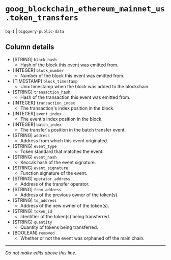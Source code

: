 # `goog_blockchain_ethereum_mainnet_us.token_transfers`
`bq-1` | `bigquery-public-data`

## Column details
* [STRING]    `block_hash`
  - Hash of the block this event was emitted from.
* [INTEGER]   `block_number`
  - Number of the block this event was emitted from.
* [TIMESTAMP] `block_timestamp`
  - Unix timestamp when the block was added to the blockchain.
* [STRING]    `transaction_hash`
  - Hash of the transaction this event was emitted from.
* [INTEGER]   `transaction_index`
  - The transaction's index position in the block.
* [INTEGER]   `event_index`
  - The event's index position in the block.
* [INTEGER]   `batch_index`
  - The transfer's position in the batch transfer event.
* [STRING]    `address`
  - Address from which this event originated.
* [STRING]    `event_type`
  - Token standard that matches the event.
* [STRING]    `event_hash`
  - Keccak hash of the event signature.
* [STRING]    `event_signature`
  - Function signature of the event.
* [STRING]    `operator_address`
  - Address of the transfer operator.
* [STRING]    `from_address`
  - Address of the previous owner of the token(s).
* [STRING]    `to_address`
  - Address of the new owner of the token(s).
* [STRING]    `token_id`
  - Identifier of the token(s) being transferred.
* [STRING]    `quantity`
  - Quantity of tokens being transferred.
* [BOOLEAN]   `removed`
  - Whether or not the event was orphaned off the main chain.

-------------------------------------------------------------------------------
*Do not make edits above this line.*
